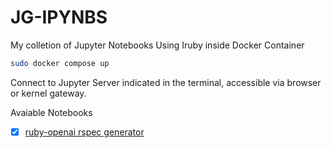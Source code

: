 # JG-IPYNBS
My colletion of Jupyter Notebooks
Using Iruby inside Docker Container

```bash
sudo docker compose up
```

Connect to Jupyter Server indicated in the terminal, accessible via browser or kernel gateway.

Avaiable Notebooks

- [x] [ruby-openai rspec generator](ruby-openai/rspec_gen.ipynb)
